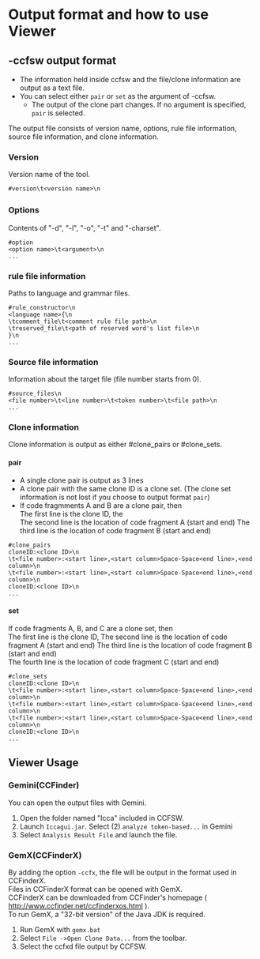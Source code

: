 # Output format and how to use Viewer

## -ccfsw output format

- The information held inside ccfsw and the file/clone information are output as a text file.
- You can select either `pair` or `set` as the argument of -ccfsw.
  - The output of the clone part changes. If no argument is specified, `pair` is selected.

The output file consists of version name, options, rule file information, source file information, and clone information.

### Version

Version name of the tool.

```
#version\t<version name>\n
```

### Options 　

Contents of "-d", "-l", "-o", "-t" and "-charset".

```
#option
<option name>\t<argument>\n
...
```

### rule file information

Paths to language and grammar files.

```
#rule_constructor\n
<language name>{\n
\tcomment_file\t<comment rule file path>\n
\treserved_file\t<path of reserved word's list file>\n
}\n
...
```

### Source file information

Information about the target file (file number starts from 0).

```
#source_files\n
<file number>\t<line number>\t<token number>\t<file path>\n
...
```

### Clone information

Clone information is output as either #clone_pairs or #clone_sets.

#### pair

- A single clone pair is output as 3 lines
- A clone pair with the same clone ID is a clone set.
  (The clone set information is not lost if you choose to output format `pair`)
- If code fragmments A and B are a clone pair, then  
  The first line is the clone ID, the  
  The second line is the location of code fragment A (start and end)
  The third line is the location of code fragment B (start and end)

```
#clone_pairs
cloneID:<clone ID>\n
\t<file number>:<start line>,<start column>Space-Space<end line>,<end column>\n
\t<file number>:<start line>,<start column>Space-Space<end line>,<end column>\n
cloneID:<clone ID>\n
...
```

#### set

If code fragments A, B, and C are a clone set, then  
The first line is the clone ID,
The second line is the location of code fragment A (start and end)
The third line is the location of code fragment B (start and end)  
The fourth line is the location of code fragment C (start and end)

```
#clone_sets
cloneID:<clone ID>\n
\t<file number>:<start line>,<start column>Space-Space<end line>,<end column>\n
\t<file number>:<start line>,<start column>Space-Space<end line>,<end column>\n
\t<file number>:<start line>,<start column>Space-Space<end line>,<end column>\n
cloneID:<clone ID>\n
...
```

## Viewer Usage

### Gemini(CCFinder)

You can open the output files with Gemini.

1. Open the folder named "Icca" included in CCFSW.
2. Launch `Iccagui.jar`. Select (2) `analyze token-based...` in Gemini
3. Select `Analysis Result File` and launch the file.

### GemX(CCFinderX)

By adding the option `-ccfx`, the file will be output in the format used in CCFinderX.  
Files in CCFinderX format can be opened with GemX.  
CCFinderX can be downloaded from CCFinder's homepage ( http://www.ccfinder.net/ccfinderxos.html ).  
To run GemX, a "32-bit version" of the Java JDK is required.

1.  Run GemX with `gemx.bat`
2.  Select `File ->Open Clone Data...` from the toolbar.
3.  Select the ccfxd file output by CCFSW.
